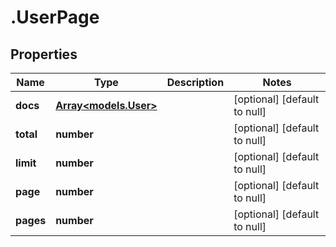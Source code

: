 # .UserPage

## Properties
Name | Type | Description | Notes
------------ | ------------- | ------------- | -------------
**docs** | [**Array&lt;models.User&gt;**](models.User.md) |  | [optional] [default to null]
**total** | **number** |  | [optional] [default to null]
**limit** | **number** |  | [optional] [default to null]
**page** | **number** |  | [optional] [default to null]
**pages** | **number** |  | [optional] [default to null]


